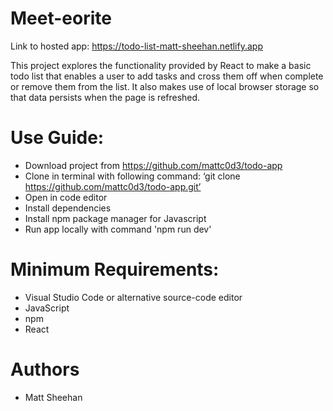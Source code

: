 # Meet-eorite

Link to hosted app: https://todo-list-matt-sheehan.netlify.app

This project explores the functionality provided by React to make a basic todo list that enables a user to add tasks and cross them off when complete or remove them from the list. It also makes use of local browser storage so that data persists when the page is refreshed.

# Use Guide:
- Download project from https://github.com/mattc0d3/todo-app
- Clone in terminal with following command: ‘git clone https://github.com/mattc0d3/todo-app.git’
- Open in code editor
- Install dependencies
- Install npm package manager for Javascript
- Run app locally with command 'npm run dev'

# Minimum Requirements:
- Visual Studio Code or alternative source-code editor
- JavaScript
- npm
- React

# Authors
- Matt Sheehan

